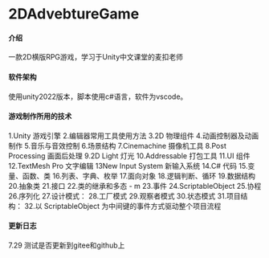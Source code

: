# 2DAdvebtureGame

#### 介绍
一款2D横版RPG游戏，学习于Unity中文课堂的麦扣老师

#### 软件架构
使用unity2022版本，脚本使用c#语言，软件为vscode。

#### 游戏制作所用的技术
1.Unity 游戏引擎
2.编辑器常用工具使用方法
3.2D 物理组件
4.动画控制器及动画制作
5.音乐与音效控制
6.场景结构
7.Cinemachine 摄像机工具
8.Post Processing 画面后处理
9.2D Light 灯光
10.Addressable 打包工具
11.UI 组件
12.TextMesh Pro 文字编辑
13New Input System 新输入系统
14.C# 代码
15.变量、函数、类
16.列表、字典、枚举
17.面向对象
18.逻辑判断、循环
19.数据结构
20.抽象类
21.接口
22.类的继承和多态 - m
23.事件
24.ScriptableObject
25.协程
26.序列化
27.设计模式：
28.工厂模式
29.观察者模式
30.状态模式
31.项目结构：
32.以 ScriptableObject 为中间键的事件方式驱动整个项目流程
#### 更新日志
7.29 测试是否更新到gitee和github上
